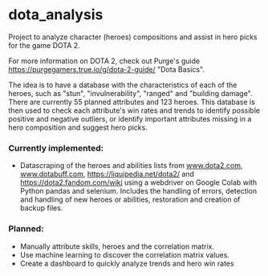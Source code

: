 # dota_analysis

Project to analyze character (heroes) compositions and assist in hero picks for the game DOTA 2.

For more information on DOTA 2, check out Purge's guide https://purgegamers.true.io/g/dota-2-guide/ "Dota Basics".

The idea is to have a database with the characteristics of each of the heroes, such as "stun", "invulnerability", "ranged" and "building damage". There are currently 55 planned attributes and 123 heroes.
This database is then used to check each attribute's win rates and trends to identify possible positive and negative outliers, or identify important attributes missing in a hero composition and suggest hero picks.

### Currently implemented:
 - Datascraping of the heroes and abilities lists from www.dota2.com, www.dotabuff.com, https://liquipedia.net/dota2/ and https://dota2.fandom.com/wiki using a webdriver on Google Colab with Python pandas and selenium. Includes the handling of errors, detection and handling of new heroes or abilities, restoration and creation of backup files.

### Planned:
 - Manually attribute skills, heroes and the correlation matrix.
 - Use machine learning to discover the correlation matrix values.
 - Create a dashboard to quickly analyze trends and hero win rates
